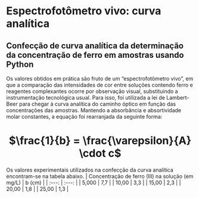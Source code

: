 # Espectrofotômetro vivo: curva analítica 
## Confecção de curva analítica da determinação da concentração de ferro em amostras usando Python
Os valores obtidos em prática são fruto de um “espectrofotômetro vivo”, em que a comparação das intensidades de cor entre soluções contendo ferro e reagentes complexantes ocorre por observação visual, substituindo a instrumentação tecnológica usual.
Para isso, foi utilizada a lei de Lambert-Beer para chegar à curva analítica do caminho óptico em função das concentrações das amostras. Mantendo a absorbância e absortividade molar constantes, a equação foi rearranjada da seguinte forma:

<h1 align="center">
 $\frac{1}{b} = \frac{\varepsilon}{A} \cdot c$
</h1>

Os valores experimentais utilizados na confecção da curva analítica encontram-se na tabela abaixo.
| Concentração de ferro (III) na solução (em mg/L) | b (cm) |
| :---: | :---: |
| 5,000 | 7,7 |
| 10,00 | 3,3 |
| 15,00 | 2,3 |
| 20,00 | 1,8 |
| 25,00 | 1,3 |
